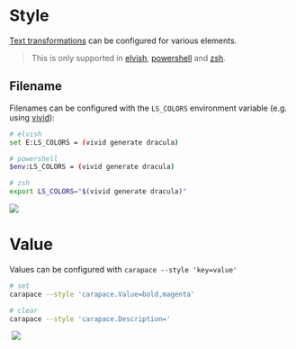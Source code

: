 # Style

[Text transformations](https://elv.sh/ref/builtin.html#styled) can be configured for various elements.

> This is only supported in [elvish], [powershell] and [zsh].

## Filename

Filenames can be configured with the `LS_COLORS` environment variable (e.g. using [vivid]):

```sh
# elvish
set E:LS_COLORS = (vivid generate dracula)

# powershell
$env:LS_COLORS = (vivid generate dracula)

# zsh
export LS_COLORS="$(vivid generate dracula)"
```

![](./style-filename.cast)

# Value

Values can be configured with `carapace --style 'key=value'`

```sh
# set
carapace --style 'carapace.Value=bold,magenta'

# clear
carapace --style 'carapace.Description='
```

![]()
![](./style-value.cast)


[Elvish]:https://elv.sh/
[Powershell]:https://microsoft.com/powershell
[vivid]:https://github.com/sharkdp/vivid
[Zsh]:https://www.zsh.org/
